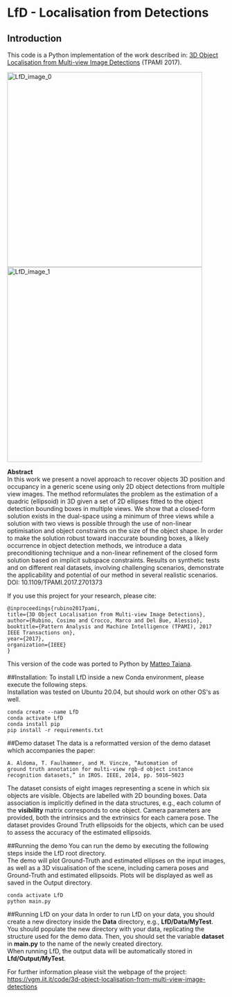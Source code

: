 # LfD - Localisation from Detections
## Introduction
This code is a Python implementation of the work described in:
[3D Object Localisation from Multi-view Image Detections](https://ieeexplore.ieee.org/document/7919240) (TPAMI 2017).

<img src="https://vgm.iit.it/storage/code/intro_pami_2017.png" alt="LfD_image_0" width="450"/><img src="https://vgm.iit.it/storage/code/tango_indoor_pami_2017.png" alt="LfD_image_1" width="450"/>  

**Abstract**  
In this work we present a novel approach to recover objects 3D position and occupancy in a generic scene using only 2D
object detections from multiple view images. The method reformulates the problem as the estimation of a quadric 
(ellipsoid) in 3D given a set of 2D ellipses fitted to the object detection bounding boxes in multiple views. We show 
that a closed-form solution exists in the dual-space using a minimum of three views while a solution with two views is 
possible through the use of non-linear optimisation and object constraints on the size of the object shape. In order to 
make the solution robust toward inaccurate bounding boxes, a likely occurrence in object detection methods, we introduce 
a data preconditioning technique and a non-linear refinement of the closed form solution based on implicit subspace 
constraints. Results on synthetic tests and on different real datasets, involving challenging scenarios, demonstrate the 
applicability and potential of our method in several realistic scenarios. DOI: 10.1109/TPAMI.2017.2701373

If you use this project for your research, please cite:
```
@inproceedings{rubino2017pami,  
title={3D Object Localisation from Multi-view Image Detections},  
author={Rubino, Cosimo and Crocco, Marco and Del Bue, Alessio},  
booktitle={Pattern Analysis and Machine Intelligence (TPAMI), 2017 IEEE Transactions on},  
year={2017},  
organization={IEEE}  
} 
```
This version of the code was ported to Python by [Matteo Taiana](https://iit.it/people/matteo-taiana).

##Installation:
To install LfD inside a new Conda environment, please execute the following steps.  
Installation was tested on Ubuntu 20.04, but should work on other OS's as well.  
```
conda create --name LfD
conda activate LfD
conda install pip
pip install -r requirements.txt
```

##Demo dataset
The data is a reformatted version of the demo dataset which accompanies the paper:
```
A. Aldoma, T. Faulhammer, and M. Vincze, “Automation of
ground truth annotation for multi-view rgb-d object instance
recognition datasets,” in IROS. IEEE, 2014, pp. 5016–5023
```
The dataset consists of eight images representing a scene in which six objects are visible. Objects are labelled with 2D 
bounding boxes. Data association is implicitly defined in the data structures, e.g., each column of the **visibility** 
matrix corresponds to one object. Camera parameters are provided, both the intrinsics and the extrinsics for each camera
pose. The dataset provides Ground Truth ellipsoids for the objects, which can be used to assess the accuracy of the 
estimated ellipsoids. 

##Running the demo
You can run the demo by executing the following steps inside the LfD root directory.  
The demo will plot Ground-Truth and estimated ellipses on the input images, as well as a 3D visualisation of the scene, 
including camera poses and Ground-Truth and estimated ellipsoids. Plots will be displayed as well as saved in the Output 
directory. 
```
conda activate LfD
python main.py
```

##Running LfD on your data
In order to run LfD on your data, you should create a new directory inside the **Data** directory, e.g., 
**LfD/Data/MyTest**. 
You should populate the new directory with your data, replicating the structure used for the demo data. Then, you should 
set the variable **dataset** in **main.py** to the name of the newly created directory.  
When running LfD, the output data will be automatically stored in **Lfd/Output/MyTest**. 


For further information please visit the webpage of the project:
https://vgm.iit.it/code/3d-object-localisation-from-multi-view-image-detections
